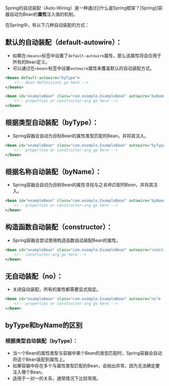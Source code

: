 Spring的自动装配（Auto-Wiring）是一种通过[[什么是Spring框架？|Spring]]容器自动为Bean的**属性**注入值的机制。

在Spring中，有以下几种自动装配的方式：
## 默认的自动装配（default-autowire）：
   - 如果在`<beans>`标签中设置了`default-autowire`属性，那么该属性将会应用于所有的Bean定义。
   - 可以通过在`<bean>`标签中设置`autowire`属性来覆盖默认的自动装配方式。
   ```xml
   <beans default-autowire="byType">
       <!-- Bean definitions go here -->
   </beans>
   ```

   ```xml
   <bean id="exampleBean" class="com.example.ExampleBean" autowire="byName">
       <!-- properties or constructor-arg go here -->
   </bean>
   ```
## 根据类型自动装配（byType）：
   - Spring容器会自动为目标Bean的属性类型匹配的Bean，并将其注入。
   ```xml
   <bean id="exampleBean" class="com.example.ExampleBean" autowire="byType">
       <!-- properties or constructor-arg go here -->
   </bean>
   ```
## 根据名称自动装配（byName）：
   - Spring容器会自动为目标Bean的属性寻找与之*名称匹配的Bean*，并将其注入。
   ```xml
   <bean id="exampleBean" class="com.example.ExampleBean" autowire="byName">
       <!-- properties or constructor-arg go here -->
   </bean>
   ```
## 构造函数自动装配（constructor）：
   - Spring容器会尝试使用构造函数自动装配Bean的属性。
   ```xml
   <bean id="exampleBean" class="com.example.ExampleBean" autowire="constructor">
       <!-- constructor-arg go here -->
   </bean>
   ```
## 无自动装配（no）：
   - 关闭自动装配，所有的属性都需要显式指定。
   ```xml
   <bean id="exampleBean" class="com.example.ExampleBean" autowire="no">
       <!-- properties or constructor-arg go here -->
   </bean>
   ```
## byType和byName的区别
### 根据类型自动装配（byType）：
- 当一个Bean的属性类型与容器中某个Bean的类型匹配时，Spring容器会自动将这个Bean装配到属性上。
- 如果容器中存在多个与属性类型匹配的Bean，会抛出异常，因为无法确定要注入哪个Bean。
- 适用于一对一的关系，通常情况下比较常用。